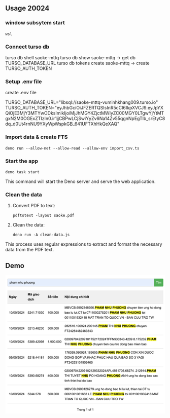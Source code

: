 ## Usage 20024

### window subsytem start

```
wsl
```

### Connect turso db

turso db shell saoke-mttq
turso db show saoke-mttq -> get db TURSO_DATABASE_URL
turso db tokens create saoke-mttq -> create TURSO_AUTH_TOKEN

### Setup .env file

create .env file

TURSO_DATABASE_URL="libsql://saoke-mttq-vuminhkhang009.turso.io"
TURSO_AUTH_TOKEN="eyJhbGciOiJFZERTQSIsInR5cCI6IkpXVCJ9.eyJpYXQiOjE3MjY3MTYwODksImlkIjoiMjJhMGY4ZjctMWIyZC00MGY0LTgwYjYtMTgxN2M0OGExZTIzIn0.ir1jjCBPwLCjSwiYyZv6Na14Zv55qgnNpEgTlb_srEtyC8dq_d0Ut4rnNU9YXyWpWspkGB_641UFTXhHkQeXAQ"

### Import data & create FTS

```
deno run --allow-net --allow-read --allow-env import_csv.ts 
```

### Start the app

```
deno task start
```

This command will start the Deno server and serve the web application.

### Clean the data

1. Convert PDF to text:
   ```
   pdftotext -layout saoke.pdf
   ```

2. Clean the data:
   ```
   deno run -A clean-data.js
   ```

This process uses regular expressions to extract and format the necessary data from the PDF text.

## Demo

![saoke](demo.png "Demo")
